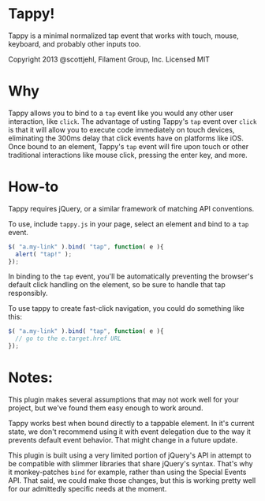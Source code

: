 Tappy! 
=====

Tappy is a minimal normalized tap event that works with touch, mouse, keyboard, and probably other inputs too.

Copyright 2013 @scottjehl, Filament Group, Inc. Licensed MIT

Why
===

Tappy allows you to bind to a `tap` event like you would any other user interaction, like `click`. The advantage of usting Tappy's  `tap` event over `click` is that it will allow you to execute code immediately on touch devices, eliminating the 300ms delay that click events have on platforms like iOS. Once bound to an element, Tappy's `tap` event will fire upon touch or other traditional interactions like mouse click, pressing the enter key, and more. 


How-to
===

Tappy requires jQuery, or a similar framework of matching API conventions. 

To use, include `tappy.js` in your page, select an element and bind to a `tap` event. 

``` js
$( "a.my-link" ).bind( "tap", function( e ){ 
  alert( "tap!" );
}); 
```
In binding to the `tap` event, you'll be automatically preventing the browser's default click handling on the element, so be sure to handle that tap responsibly.

To use tappy to create fast-click navigation, you could do something like this:

``` js
$( "a.my-link" ).bind( "tap", function( e ){ 
  // go to the e.target.href URL
}); 
```


Notes:
===

This plugin makes several assumptions that may not work well for your project, but we've found them easy enough to work around.

Tappy works best when bound directly to a tappable element. In it's current state, we don't recommend using it with event delegation due to the way it prevents default event behavior. That might change in a future update.

This plugin is built using a very limited portion of jQuery's API in attempt to be compatible with slimmer libraries that share jQuery's syntax. That's why it monkey-patches `bind` for example, rather than using the Special Events API. That said, we could make those changes, but this is working pretty well for our admittedly specific needs at the moment.

